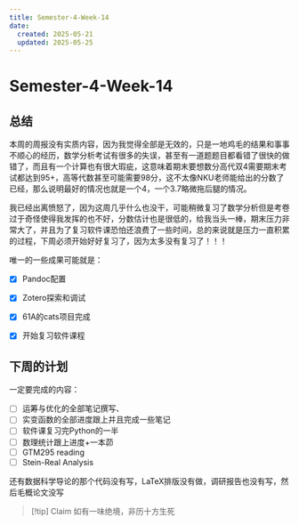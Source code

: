 ```yaml
---
title: Semester-4-Week-14
date: 
  created: 2025-05-21
  updated: 2025-05-25
---
```


# Semester-4-Week-14

## 总结

本周的周报没有实质内容，因为我觉得全部是无效的，只是一地鸡毛的结果和事事不顺心的经历，数学分析考试有很多的失误，甚至有一道题题目都看错了很快的做错了，而且有一个计算也有很大瑕疵，这意味着期末要想数分高代双4需要期末考试都达到95+，高等代数甚至可能需要98分，这不太像NKU老师能给出的分数了已经，那么说明最好的情况也就是一个4，一个3.7略微拖后腿的情况。



我已经出离愤怒了，因为这周几乎什么也没干，可能稍微复习了数学分析但是考卷过于奇怪使得我发挥的也不好，分数估计也是很低的，给我当头一棒，期末压力非常大了，并且为了复习软件课恐怕还浪费了一些时间，总的来说就是压力一直积累的过程，下周必须开始好好复习了，因为太多没有复习了！！！



唯一的一些成果可能就是：

- [x] Pandoc配置
- [x] Zotero探索和调试
- [x] 61A的cats项目完成
- [x] 开始复习软件课程



## 下周的计划


一定要完成的内容：

- [ ] 运筹与优化的全部笔记撰写、
- [ ] 实变函数的全部进度跟上并且完成一些笔记
- [ ] 软件课复习完Python的一半
- [ ] 数理统计跟上进度+一本茆
- [ ] GTM295 reading
- [ ] Stein-Real Analysis

还有数据科学导论的那个代码没有写，LaTeX排版没有做，调研报告也没有写，然后毛概论文没写

> [!tip] Claim
> 如有一味绝境，非历十方生死





